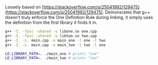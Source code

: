 Loosely based on
[https://stackoverflow.com/q/25041992/129475](https://stackoverflow.com/q/25041992/129475).
Demonsrates that g++ doesn't truly enforce the One Definition Rule during
linking, it simply uses the definition from the first library it finds it
in.

```bash
g++ -I. -fpic -shared -o libone.so one.cpp
g++ -I. -fpic -shared -o libtwo.so two.cpp
g++ -I. -L. main.cpp -o main_one -l one -l two
g++ -I. -L. main.cpp -o main_two -l two -l one

LD_LIBRARY_PATH=. ./main_one # prints "one"
LD_LIBRARY_PATH=. ./main_two # prints "two"
```
